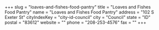 +++
slug = "loaves-and-fishes-food-pantry"
title = "Loaves and Fishes Food Pantry"
name = "Loaves and Fishes Food Pantry"
address = "102 S Exeter St"
cityIndexKey = "city-id-council"
city = "Council"
state = "ID"
postal = "83612"
website = ""
phone = "208-253-4576"
fax = ""
+++
